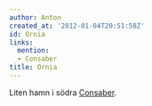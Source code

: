 ```yaml
---
author: Anton
created_at: '2012-01-04T20:51:58Z'
id: Ornia
links:
  mention:
  - Consaber
title: Ornia
---
```


Liten hamn i södra [Consaber].

  [Consaber]: Consaber
